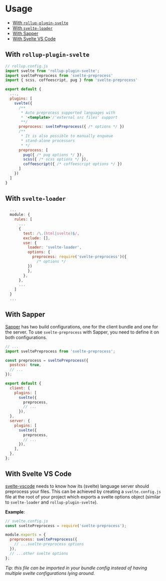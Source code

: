 # Usage

<!-- @import "[TOC]" {cmd="toc" depthFrom=2 depthTo=6 orderedList=false} -->

<!-- code_chunk_output -->

- [With `rollup-plugin-svelte`](#with-rollup-plugin-svelte)
- [With `svelte-loader`](#with-svelte-loader)
- [With Sapper](#with-sapper)
- [With Svelte VS Code](#with-svelte-vs-code)

<!-- /code_chunk_output -->

## With `rollup-plugin-svelte`

```js
// rollup.config.js
import svelte from 'rollup-plugin-svelte';
import sveltePreprocess from 'svelte-preprocess'
import { scss, coffeescript, pug } from 'svelte-preprocess'

export default {
  ...,
  plugins: [
    svelte({
      /**
       * Auto preprocess supported languages with
       * '<template>'/'external src files' support
       **/
      preprocess: sveltePreprocess({ /* options */ })
      /**
       * It is also possible to manually enqueue
       * stand-alone processors
       * */
      preprocess: [
        pug({ /* pug options */ }),
        scss({ /* scss options */ }),
        coffeescript({ /* coffeescript options */ })
      ]
    })
  ]
}
```

## With `svelte-loader`

```js
  ...
  module: {
    rules: [
      ...
      {
        test: /\.(html|svelte)$/,
        exclude: [],
        use: {
          loader: 'svelte-loader',
          options: {
            preprocess: require('svelte-preprocess')({
              /* options */
          })
          },
        },
      },
      ...
    ]
  }
  ...
```

## With Sapper

[Sapper](https://sapper.svelte.dev/) has two build configurations, one for the client bundle and one for the server. To use `svelte-preprocess` with Sapper, you need to define it on both configurations.

```js
// ...
import sveltePreprocess from 'svelte-preprocess';

const preprocess = sveltePreprocess({
  postcss: true,
  // ...
});

export default {
  client: {
    plugins: [
      svelte({
        preprocess,
        // ...
      }),
  },
  server: {
    plugins: [
      svelte({
        preprocess,
        // ...
      }),
    ],
  },
};
```

## With Svelte VS Code

[svelte-vscode](https://marketplace.visualstudio.com/items?itemName=svelte.svelte-vscode) needs to know how its (svelte) language server should preprocess your files. This can be achieved by creating a `svelte.config.js` file at the root of your project which exports a svelte options object (similar to `svelte-loader` and `rollup-plugin-svelte`).

**Example**:

```js
// svelte.config.js
const sveltePreprocess = require('svelte-preprocess');

module.exports = {
  preprocess: sveltePreprocess({
    // ...svelte-preprocess options
  }),
  // ...other svelte options
};
```

_Tip: this file can be imported in your bundle config instead of having multiple svelte configurations lying around._

